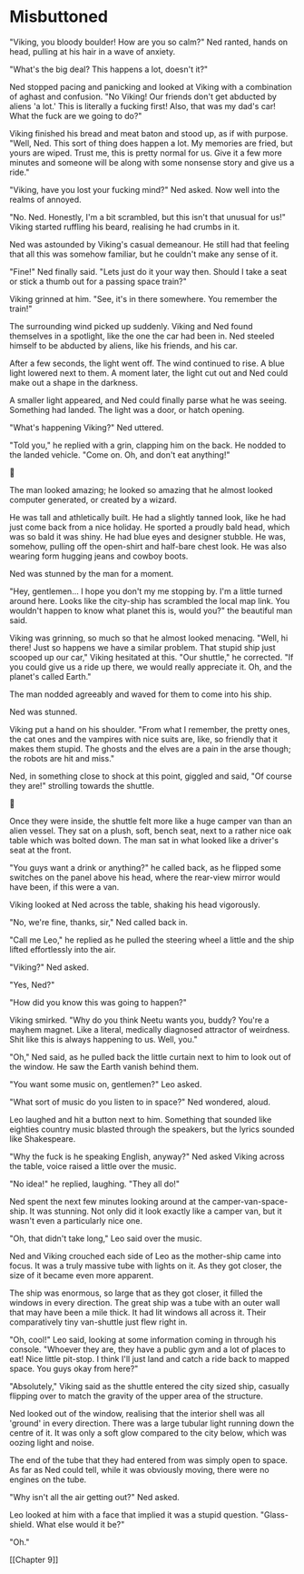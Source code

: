 # Misbuttoned #
"Viking, you bloody boulder! How are you so calm?" Ned ranted, hands on head, pulling at his hair in a wave of anxiety.

"What's the big deal? This happens a lot, doesn't it?"

Ned stopped pacing and panicking and looked at Viking with a combination of aghast and confusion. "No Viking! Our friends don't get abducted by aliens 'a lot.' This is literally a fucking first! Also, that was my dad's car! What the fuck are we going to do?"

Viking finished his bread and meat baton and stood up, as if with purpose. "Well, Ned. This sort of thing does happen a lot. My memories are fried, but yours are wiped. Trust me, this is pretty normal for us. Give it a few more minutes and someone will be along with some nonsense story and give us a ride."

"Viking, have you lost your fucking mind?" Ned asked. Now well into the realms of annoyed.

"No. Ned. Honestly, I'm a bit scrambled, but this isn't that unusual for us!" Viking started ruffling his beard, realising he had crumbs in it.

Ned was astounded by Viking's casual demeanour. He still had that feeling that all this was somehow familiar, but he couldn't make any sense of it.

"Fine!" Ned finally said. "Lets just do it your way then. Should I take a seat or stick a thumb out for a passing space train?"

Viking grinned at him. "See, it's in there somewhere. You remember the train!"

The surrounding wind picked up suddenly. Viking and Ned found themselves in a spotlight, like the one the car had been in. Ned steeled himself to be abducted by aliens, like his friends, and his car.

After a few seconds, the light went off. The wind continued to rise. A blue light lowered next to them. A moment later, the light cut out and Ned could make out a shape in the darkness.

A smaller light appeared, and Ned could finally parse what he was seeing. Something had landed. The light was a door, or hatch opening.

"What's happening Viking?" Ned uttered.

"Told you," he replied with a grin, clapping him on the back. He nodded to the landed vehicle. "Come on. Oh, and don't eat anything!"

  💠

The man looked amazing; he looked so amazing that he almost looked computer generated, or created by a wizard.

He was tall and athletically built. He had a slightly tanned look, like he had just come back from a nice holiday. He sported a proudly bald head, which was so bald it was shiny. He had blue eyes and designer stubble. He was, somehow, pulling off the open-shirt and half-bare chest look. He was also wearing form hugging jeans and cowboy boots.

Ned was stunned by the man for a moment.

"Hey, gentlemen... I hope you don't my me stopping by. I'm a little turned around here. Looks like the city-ship has scrambled the local map link. You wouldn't happen to know what planet this is, would you?" the beautiful man said.

Viking was grinning, so much so that he almost looked menacing. "Well, hi there! Just so happens we have a similar problem. That stupid ship just scooped up our car," Viking hesitated at this. "Our shuttle," he corrected. "If you could give us a ride up there, we would really appreciate it. Oh, and the planet's called Earth."

The man nodded agreeably and waved for them to come into his ship.

Ned was stunned.

Viking put a hand on his shoulder. "From what I remember, the pretty ones, the cat ones and the vampires with nice suits are, like, so friendly that it makes them stupid. The ghosts and the elves are a pain in the arse though; the robots are hit and miss."

Ned, in something close to shock at this point, giggled and said, "Of course they are!" strolling towards the shuttle.

💠

Once they were inside, the shuttle felt more like a huge camper van than an alien vessel. They sat on a plush, soft, bench seat, next to a rather nice oak table which was bolted down. The man sat in what looked like a driver's seat at the front.

"You guys want a drink or anything?" he called back, as he flipped some switches on the panel above his head, where the rear-view mirror would have been, if this were a van.

Viking looked at Ned across the table, shaking his head vigorously.

"No, we're fine, thanks, sir," Ned called back in.

"Call me Leo," he replied as he pulled the steering wheel a little and the ship lifted effortlessly into the air.

"Viking?" Ned asked.

"Yes, Ned?"

"How did you know this was going to happen?"

Viking smirked. "Why do you think Neetu wants you, buddy? You're a mayhem magnet. Like a literal, medically diagnosed attractor of weirdness. Shit like this is always happening to us. Well, you."

"Oh," Ned said, as he pulled back the little curtain next to him to look out of the window. He saw the Earth vanish behind them.

"You want some music on, gentlemen?" Leo asked.

"What sort of music do you listen to in space?" Ned wondered, aloud.

Leo laughed and hit a button next to him. Something that sounded like eighties country music blasted through the speakers, but the lyrics sounded like Shakespeare.

"Why the fuck is he speaking English, anyway?" Ned asked Viking across the table, voice raised a little over the music.

"No idea!" he replied, laughing. "They all do!"

Ned spent the next few minutes looking around at the camper-van-space-ship. It was stunning. Not only did it look exactly like a camper van, but it wasn't even a particularly nice one.

"Oh, that didn't take long," Leo said over the music.

Ned and Viking crouched each side of Leo as the mother-ship came into focus. It was a truly massive tube with lights on it. As they got closer, the size of it became even more apparent.

The ship was enormous, so large that as they got closer, it filled the windows in every direction. The great ship was a tube with an outer wall that may have been a mile thick. It had lit windows all across it. Their comparatively tiny van-shuttle just flew right in.

"Oh, cool!" Leo said, looking at some information coming in through his console. "Whoever they are, they have a public gym and a lot of places to eat! Nice little pit-stop. I think I'll just land and catch a ride back to mapped space. You guys okay from here?"

"Absolutely," Viking said as the shuttle entered the city sized ship, casually flipping over to match the gravity of the upper area of the structure.

Ned looked out of the window, realising that the interior shell was all 'ground' in every direction. There was a large tubular light running down the centre of it. It was only a soft glow compared to the city below, which was oozing light and noise.

The end of the tube that they had entered from was simply open to space. As far as Ned could tell, while it was obviously moving, there were no engines on the tube.

"Why isn't all the air getting out?" Ned asked.

Leo looked at him with a face that implied it was a stupid question. "Glass-shield. What else would it be?"

"Oh."

[[Chapter 9]]